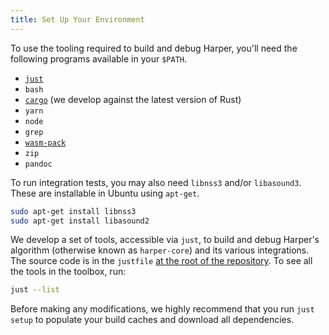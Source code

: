 ```yaml
---
title: Set Up Your Environment
---
```


To use the tooling required to build and debug Harper, you'll need the following programs available in your `$PATH`.

- [`just`](https://github.com/casey/just)
- `bash`
- [`cargo`](https://www.rust-lang.org/) (we develop against the latest version of Rust)
- `yarn`
- `node`
- `grep`
- [`wasm-pack`](https://rustwasm.github.io/wasm-pack/installer/)
- `zip`
- `pandoc`

To run integration tests, you may also need `libnss3` and/or `libasound3`.
These are installable in Ubuntu using `apt-get`.

```bash
sudo apt-get install libnss3
sudo apt-get install libasound2
```

We develop a set of tools, accessible via `just`, to build and debug Harper's algorithm (otherwise known as `harper-core`) and its various integrations.
The source code is in the `justfile` [at the root of the repository](https://github.com/Automattic/harper/blob/master/justfile).
To see all the tools in the toolbox, run:

```bash
just --list
```

Before making any modifications, we highly recommend that you run `just setup` to populate your build caches and download all dependencies.
